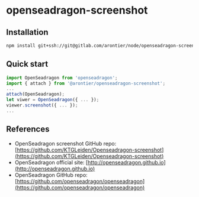 # openseadragon-screenshot

## Installation

```bash
npm install git+ssh://git@gitlab.com/arontier/node/openseadragon-screenshot.git
```

## Quick start

```js
import OpenSeadragon from 'openseadragon';
import { attach } from '@arontier/openseadragon-screenshot';
...
attach(OpenSeadragon);
let viwer = OpenSeadragon({ ... });
viewer.screenshot({ ... });
...
```

## References

- OpenSeadragon screenshot GitHub repo: [https://github.com/KTGLeiden/Openseadragon-screenshot](https://github.com/KTGLeiden/Openseadragon-screenshot)
- OpenSeadragon official site: [http://openseadragon.github.io](http://openseadragon.github.io)
- OpenSeadragon GitHub repo: [https://github.com/openseadragon/openseadragon](https://github.com/openseadragon/openseadragon)
